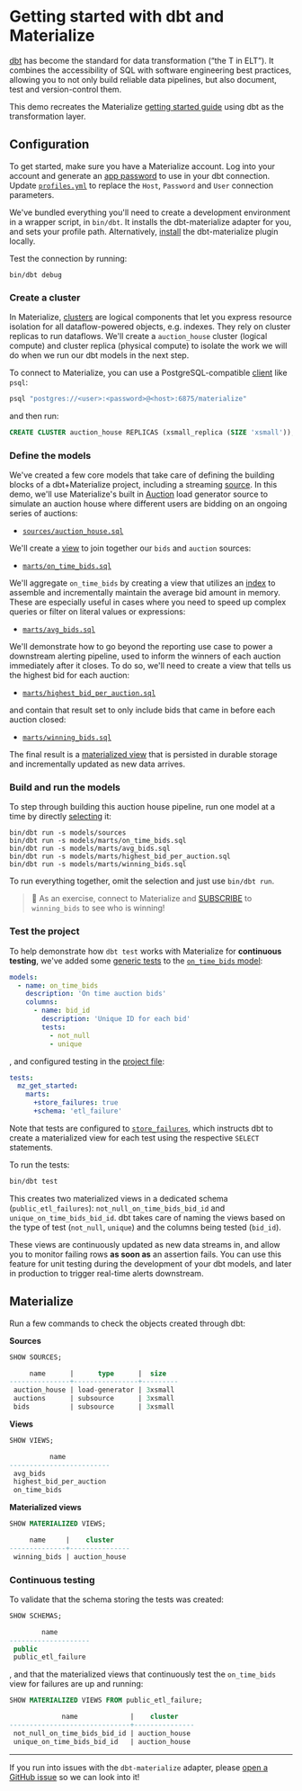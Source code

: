 # Getting started with dbt and Materialize

[dbt](https://docs.getdbt.com/docs/introduction) has become the standard for data transformation (“the T in ELT”). It combines the accessibility of SQL with software engineering best practices, allowing you to not only build reliable data pipelines, but also document, test and version-control them.

This demo recreates the Materialize [getting started guide](https://materialize.com/docs/get-started/) using dbt as the transformation layer.

## Configuration

To get started, make sure you have a Materialize account. Log into your account and generate an [app password](https://cloud.materialize.com/access) to use in your dbt connection. Update [`profiles.yml`](profiles.yml) to replace the `Host`, `Password` and `User` connection parameters.

We've bundled everything you'll need to create a development environment in a wrapper script, in `bin/dbt`. It installs the dbt-materialize adapter for you, and sets your profile path. Alternatively, [install](https://materialize.com/docs/integrations/dbt/#setup) the dbt-materialize plugin locally.

Test the connection by running:

```shell
bin/dbt debug
```

### Create a cluster

In Materialize, [clusters](https://materialize.com/docs/overview/key-concepts/#clusters) are logical components that let you express resource isolation for all dataflow-powered objects, e.g. indexes. They rely on cluster replicas to run dataflows. We'll create a `auction_house` cluster (logical compute) and cluster replica (physical compute) to isolate the work we will do when we run our dbt models in the next step.

To connect to Materialize, you can use a PostgreSQL-compatible [client](https://materialize.com/docs/integrations/sql-clients/) like `psql`:

```bash
psql "postgres://<user>:<password>@<host>:6875/materialize"
```

and then run:

```sql
CREATE CLUSTER auction_house REPLICAS (xsmall_replica (SIZE 'xsmall'));
```

### Define the models

We've created a few core models that take care of defining the building blocks of a dbt+Materialize project, including a streaming [source](https://materialize.com/docs/overview/api-components/#sources). In this demo, we'll use Materialize's built in [Auction](https://materialize.com/docs/sql/create-source/load-generator/#auction) load generator source to simulate an auction house where different users are bidding on an ongoing series of auctions:

- [`sources/auction_house.sql`](models/sources/auction_house.sql)

We'll create a [view](https://materialize.com/docs/overview/api-components/#non-materialized-views) to join together our `bids` and `auction` sources:

- [`marts/on_time_bids.sql`](marts/on_time_bids.sql)

We'll aggregate `on_time_bids` by creating a view that utilizes an [index](https://materialize.com/docs/overview/key-concepts/#indexes) to assemble and incrementally maintain the average bid amount in memory. These are especially useful in cases where you need to speed up complex queries or filter on literal values or expressions:

- [`marts/avg_bids.sql`](marts/avg_bids.sql)

We'll demonstrate how to go beyond the reporting use case to power a downstream alerting pipeline, used to inform the winners of each auction immediately after it closes. To do so, we'll need to create a view that tells us the highest bid for each auction:

- [`marts/highest_bid_per_auction.sql`](marts/highest_bid_per_auction.sql)

and contain that result set to only include bids that came in before each auction closed:

- [`marts/winning_bids.sql`](marts/winning_bids.sql)

The final result is a [materialized view](https://materialize.com/docs/overview/key-concepts/#materialized-views) that is persisted in durable storage and incrementally updated as new data arrives.

### Build and run the models

To step through building this auction house pipeline, run one model at a time by directly [selecting](https://docs.getdbt.com/reference/node-selection/syntax) it:

```shell
bin/dbt run -s models/sources
bin/dbt run -s models/marts/on_time_bids.sql
bin/dbt run -s models/marts/avg_bids.sql
bin/dbt run -s models/marts/highest_bid_per_auction.sql
bin/dbt run -s models/marts/winning_bids.sql
```

To run everything together, omit the selection and just use `bin/dbt run`.

> :crab: As an exercise, connect to Materialize and [SUBSCRIBE](https://materialize.com/docs/sql/subscribe/) to `winning_bids` to see who is winning!

### Test the project

To help demonstrate how `dbt test` works with Materialize for **continuous testing**, we've added some [generic tests](https://docs.getdbt.com/docs/building-a-dbt-project/tests#generic-tests) to the [`on_time_bids` model](models/on_time_bids.sql):

```yaml
models:
  - name: on_time_bids
    description: 'On time auction bids'
    columns:
      - name: bid_id
        description: 'Unique ID for each bid'
        tests:
          - not_null
          - unique
```

, and configured testing in the [project file](dbt/dbt_project.yml):

```yaml
tests:
  mz_get_started:
    marts:
      +store_failures: true
      +schema: 'etl_failure'
```

Note that tests are configured to [`store_failures`](https://docs.getdbt.com/reference/resource-configs/store_failures), which instructs dbt to create a materialized view for each test using the respective `SELECT` statements.

To run the tests:

```bash
bin/dbt test
```

This creates two materialized views in a dedicated schema (`public_etl_failures`): `not_null_on_time_bids_bid_id` and `unique_on_time_bids_bid_id`. dbt takes care of naming the views based on the type of test (`not_null`, `unique`) and the columns being tested (`bid_id`).

These views are continuously updated as new data streams in, and allow you to monitor failing rows **as soon as** an assertion fails. You can use this feature for unit testing during the development of your dbt models, and later in production to trigger real-time alerts downstream.

## Materialize

Run a few commands to check the objects created through dbt:

**Sources**

```sql
SHOW SOURCES;

     name      |      type      |  size
---------------+----------------+---------
 auction_house | load-generator | 3xsmall
 auctions      | subsource      | 3xsmall
 bids          | subsource      | 3xsmall
```

**Views**

```sql
SHOW VIEWS;

          name
-------------------------
 avg_bids
 highest_bid_per_auction
 on_time_bids
```

**Materialized views**

```sql
SHOW MATERIALIZED VIEWS;

     name     |    cluster
--------------+---------------
 winning_bids | auction_house
```

### Continuous testing

To validate that the schema storing the tests was created:

```sql
SHOW SCHEMAS;

        name
--------------------
 public
 public_etl_failure
```

, and that the materialized views that continuously test the `on_time_bids` view for failures are up and running:

```sql
SHOW MATERIALIZED VIEWS FROM public_etl_failure;

             name             |    cluster
------------------------------+---------------
 not_null_on_time_bids_bid_id | auction_house
 unique_on_time_bids_bid_id   | auction_house

```

<hr>

If you run into issues with the `dbt-materialize` adapter, please [open a GitHub issue](https://github.com/MaterializeInc/materialize/issues/new/choose) so we can look into it!
